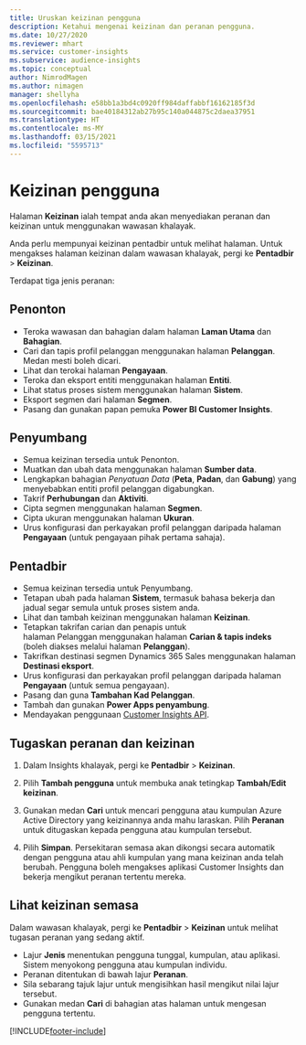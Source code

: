```yaml
---
title: Uruskan keizinan pengguna
description: Ketahui mengenai keizinan dan peranan pengguna.
ms.date: 10/27/2020
ms.reviewer: mhart
ms.service: customer-insights
ms.subservice: audience-insights
ms.topic: conceptual
author: NimrodMagen
ms.author: nimagen
manager: shellyha
ms.openlocfilehash: e58bb1a3bd4c0920ff984daffabbf16162185f3d
ms.sourcegitcommit: bae40184312ab27b95c140a044875c2daea37951
ms.translationtype: HT
ms.contentlocale: ms-MY
ms.lasthandoff: 03/15/2021
ms.locfileid: "5595713"
---
```

# <a name="user-permissions"></a>Keizinan pengguna

Halaman **Keizinan** ialah tempat anda akan menyediakan peranan dan keizinan untuk menggunakan wawasan khalayak.

Anda perlu mempunyai keizinan pentadbir untuk melihat halaman. Untuk mengakses halaman keizinan dalam wawasan khalayak, pergi ke **Pentadbir** > **Keizinan**.

Terdapat tiga jenis peranan:

## <a name="viewer"></a>Penonton

- Teroka wawasan dan bahagian dalam halaman **Laman Utama** dan **Bahagian**.
- Cari dan tapis profil pelanggan menggunakan halaman **Pelanggan**. Medan mesti boleh dicari.
- Lihat dan terokai halaman **Pengayaan**.
- Teroka dan eksport entiti menggunakan halaman **Entiti**.
- Lihat status proses sistem menggunakan halaman **Sistem**.
- Eksport segmen dari halaman **Segmen**.
- Pasang dan gunakan papan pemuka **Power BI Customer Insights**.

## <a name="contributor"></a>Penyumbang

- Semua keizinan tersedia untuk Penonton.
- Muatkan dan ubah data menggunakan halaman **Sumber data**.
- Lengkapkan bahagian *Penyatuan Data* (**Peta**, **Padan**, dan **Gabung**) yang menyebabkan entiti profil pelanggan digabungkan.
- Takrif **Perhubungan** dan **Aktiviti**.
- Cipta segmen menggunakan halaman **Segmen**.
- Cipta ukuran menggunakan halaman **Ukuran**.
- Urus konfigurasi dan perkayakan profil pelanggan daripada halaman **Pengayaan** (untuk pengayaan pihak pertama sahaja).

## <a name="administrator"></a>Pentadbir

- Semua keizinan tersedia untuk Penyumbang.
- Tetapan ubah pada halaman **Sistem**, termasuk bahasa bekerja dan jadual segar semula untuk proses sistem anda.
- Lihat dan tambah keizinan menggunakan halaman **Keizinan**.
- Tetapkan takrifan carian dan penapis untuk halaman Pelanggan menggunakan halaman **Carian & tapis indeks** (boleh diakses melalui halaman **Pelanggan**).
- Takrifkan destinasi segmen Dynamics 365 Sales menggunakan halaman **Destinasi eksport**.
- Urus konfigurasi dan perkayakan profil pelanggan daripada halaman **Pengayaan** (untuk semua pengayaan).
- Pasang dan guna **Tambahan Kad Pelanggan**.
- Tambah dan gunakan **Power Apps penyambung**.
- Mendayakan penggunaan [Customer Insights API](apis.md).

## <a name="assign-roles-and-permissions"></a>Tugaskan peranan dan keizinan

1. Dalam Insights khalayak, pergi ke **Pentadbir** > **Keizinan**.

1. Pilih **Tambah pengguna** untuk membuka anak tetingkap **Tambah/Edit keizinan**.

1. Gunakan medan **Cari** untuk mencari pengguna atau kumpulan Azure Active Directory yang keizinannya anda mahu laraskan. Pilih **Peranan** untuk ditugaskan kepada pengguna atau kumpulan tersebut.

1. Pilih **Simpan**. Persekitaran semasa akan dikongsi secara automatik dengan pengguna atau ahli kumpulan yang mana keizinan anda telah berubah. Pengguna boleh mengakses aplikasi Customer Insights dan bekerja mengikut peranan tertentu mereka.

## <a name="view-current-permissions"></a>Lihat keizinan semasa

Dalam wawasan khalayak, pergi ke **Pentadbir** > **Keizinan** untuk melihat tugasan peranan yang sedang aktif.

- Lajur **Jenis** menentukan pengguna tunggal, kumpulan, atau aplikasi. Sistem menyokong pengguna atau kumpulan individu.
- Peranan ditentukan di bawah lajur **Peranan**.
- Sila sebarang tajuk lajur untuk mengisihkan hasil mengikut nilai lajur tersebut.
- Gunakan medan **Cari** di bahagian atas halaman untuk mengesan pengguna tertentu.


[!INCLUDE[footer-include](../includes/footer-banner.md)]